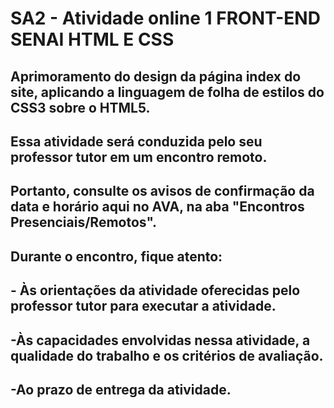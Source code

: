 # SA2 - Atividade online 1 FRONT-END SENAI HTML E CSS
## Aprimoramento do design da página index do site, aplicando a linguagem de folha de estilos do CSS3 sobre o HTML5.  
 
## Essa atividade será conduzida pelo seu professor tutor em um encontro remoto.
 
## Portanto, consulte os avisos de confirmação da data e horário aqui no AVA, na aba "Encontros Presenciais/Remotos". 
 
## Durante o encontro, fique atento:
 
## - Às orientações da atividade oferecidas pelo professor tutor para executar a atividade.
## -Às capacidades envolvidas nessa atividade, a qualidade do trabalho e os critérios de avaliação.
## -Ao prazo de entrega da atividade. 
 
